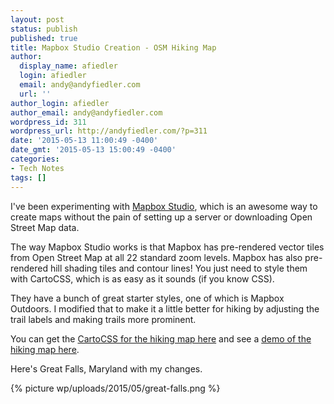 ```yaml
---
layout: post
status: publish
published: true
title: Mapbox Studio Creation - OSM Hiking Map
author:
  display_name: afiedler
  login: afiedler
  email: andy@andyfiedler.com
  url: ''
author_login: afiedler
author_email: andy@andyfiedler.com
wordpress_id: 311
wordpress_url: http://andyfiedler.com/?p=311
date: '2015-05-13 11:00:49 -0400'
date_gmt: '2015-05-13 15:00:49 -0400'
categories:
- Tech Notes
tags: []
---
```

I've been experimenting with <a title="Mapbox Studio" href="https://www.mapbox.com/mapbox-studio" target="_blank">Mapbox Studio</a>, which is an awesome way to create maps without the pain of setting up a server or downloading Open Street Map data.

The way Mapbox Studio works is that Mapbox has pre-rendered vector tiles from Open Street Map at all 22 standard zoom levels. Mapbox has also pre-rendered hill shading tiles and contour lines! You just need to style them with CartoCSS, which is as easy as it sounds (if you know CSS).

They have a bunch of great starter styles, one of which is Mapbox Outdoors. I modified that to make it a little better for hiking by adjusting the trail labels and making trails more prominent.

You can get the <a title="Hiking Map CartoCSS" href="https://github.com/afiedler/hiking-map.tm2" target="_blank">CartoCSS for the hiking map here</a> and see a <a title="Hiking Map Demo" href="https://api.tiles.mapbox.com/v4/afiedler.e83d82a2/page.html?access_token=pk.eyJ1IjoiYWZpZWRsZXIiLCJhIjoiN2c5VFFRSSJ9.45nCmyDqG5vpSOuHnCj0qQ#15/38.9863/-77.2362" target="_blank">demo of the hiking map here</a>.

Here's Great Falls, Maryland with my changes.

{% picture wp/uploads/2015/05/great-falls.png %}

